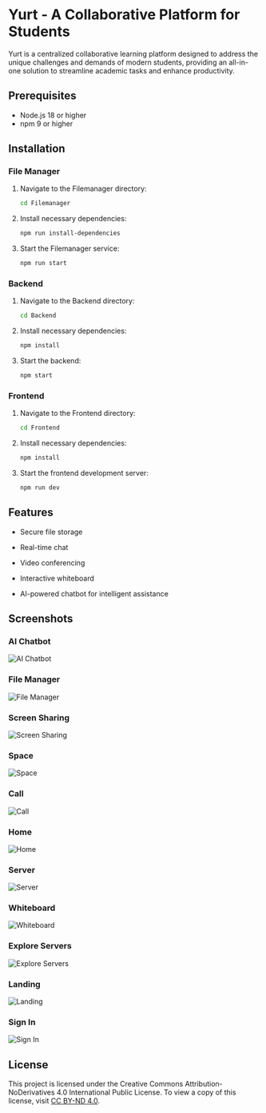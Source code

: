 
# Yurt - A Collaborative Platform for Students

Yurt is a centralized collaborative learning platform designed to address the unique challenges and demands of modern students, providing an all-in-one solution to streamline academic tasks and enhance productivity.

## Prerequisites

* Node.js 18 or higher
* npm 9 or higher

## Installation

### File Manager

1. Navigate to the Filemanager directory:

    ```sh
    cd Filemanager
    ```

2. Install necessary dependencies:

    ```sh
    npm run install-dependencies
    ```

3. Start the Filemanager service:

    ```sh
    npm run start
    ```

### Backend

1. Navigate to the Backend directory:

    ```sh
    cd Backend
    ```

2. Install necessary dependencies:

    ```sh
    npm install
    ```

3. Start the backend:

    ```sh
    npm start
    ```

### Frontend

1. Navigate to the Frontend directory:

    ```sh
    cd Frontend
    ```

2. Install necessary dependencies:

    ```sh
    npm install
    ```

3. Start the frontend development server:

    ```sh
    npm run dev
    ```

## Features

* Secure file storage

* Real-time chat
* Video conferencing
* Interactive whiteboard
* AI-powered chatbot for intelligent assistance

## Screenshots

### AI Chatbot

![AI Chatbot](screenshots/ai_chatbot.png)

### File Manager

![File Manager](screenshots/filemanager.png)

### Screen Sharing

![Screen Sharing](screenshots/screen_sharing.png)

### Space

![Space](screenshots/space.png)

### Call

![Call](screenshots/call.png)

### Home

![Home](screenshots/home.png)

### Server

![Server](screenshots/server.png)

### Whiteboard

![Whiteboard](screenshots/whiteboard.png)

### Explore Servers

![Explore Servers](screenshots/explore_servers.png)

### Landing

![Landing](screenshots/landing.png)

### Sign In

![Sign In](screenshots/sign_in.png)

## License

This project is licensed under the Creative Commons Attribution-NoDerivatives 4.0 International Public License. To view a copy of this license, visit [CC BY-ND 4.0](https://creativecommons.org/licenses/by-nd/4.0/).

